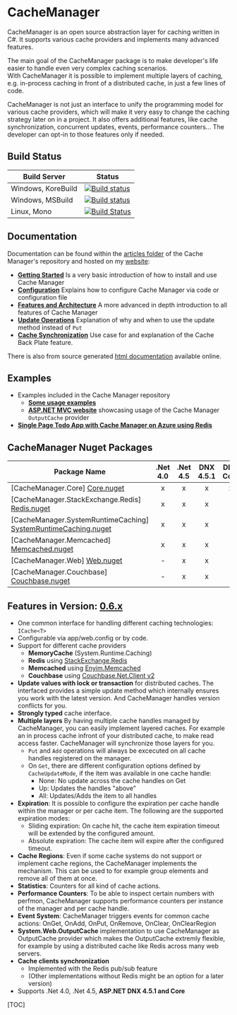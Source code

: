# CacheManager
CacheManager is an open source abstraction layer for caching written in C#. It supports various cache providers and implements many advanced features.

The main goal of the CacheManager package is to make developer's life easier to handle even very complex caching scenarios.  
With CacheManager it is possible to implement multiple layers of caching, e.g. in-process caching in front of a distributed cache, in just a few lines of code.

CacheManager is not just an interface to unify the programming model for various cache providers, which will 
make it very easy to change the caching strategy later on in a project. It also offers additional features, like cache synchronization, concurrent updates, events, performance counters... 
The developer can opt-in to those features only if needed.

## Build Status

Build Server | Status
--- | ---
Windows, KoreBuild | [![Build status](https://ci.appveyor.com/api/projects/status/lbi004cv6idhbr26?svg=true)](https://ci.appveyor.com/project/MichaCo/cachemanager)
Windows, MSBuild | [![Build status](https://ci.appveyor.com/api/projects/status/0uxi3saj5prdyulg?svg=true)](https://ci.appveyor.com/project/MichaCo/cachemanager-at86a)
Linux, Mono | [![Build Status](https://travis-ci.org/MichaCo/CacheManager.svg?branch=master)](https://travis-ci.org/MichaCo/CacheManager) 

## Documentation
 
Documentation can be found within the [articles folder][articles] of the Cache Manager's repository and  hosted on my [website][mcweb]:

* [**Getting Started**][gettingstarted]
Is a very basic introduction of how to install and use Cache Manager
* [**Configuration**][configuration]
Explains how to configure Cache Manager via code or configuration file
* [**Features and Architecture**][featuresarticle]
A more advanced in depth introduction to all features of Cache Manager
* [**Update Operations**][updatearticle]
Explanation of why and when to use the update method instead of `Put` 
* [**Cache Synchronization**][cachesyncarticle]
Use case for and explanation of the Cache Back Plate feature.

There is also from source generated [html documentation][help] available online.

## Examples
* Examples included in the Cache Manager repository
	* [**Some usage examples**][program.cs]
	* [**ASP.NET MVC website**][outputcachesample] showcasing usage of the Cache Manager `OutputCache` provider
* [**Single Page Todo App with Cache Manager on Azure using Redis**][todosample]


## CacheManager Nuget Packages

| Package Name | .Net 4.0  | .Net 4.5  | DNX 4.5.1 | DNX Core
|--------------| :-------: | :-------: | :-------: | :-------:
| [CacheManager.Core] [Core.nuget] | x | x | x | x
| [CacheManager.StackExchange.Redis] [Redis.nuget] | x | x | x | -
| [CacheManager.SystemRuntimeCaching] [SystemRuntimeCaching.nuget]  | x | x | x | -
| [CacheManager.Memcached] [Memcached.nuget]  | x | x | x | -
| [CacheManager.Web] [Web.nuget]  | - | x | x | -
| [CacheManager.Couchbase] [Couchbase.nuget]  | - | x | x | -

## Features in Version: [0.6.x][releases] 

* One common interface for handling different caching technologies: `ICache<T>`
* Configurable via app/web.config or by code.
* Support for different cache providers
    * **MemoryCache** (System.Runtime.Caching)
    * **Redis** using [StackExchange.Redis](https://github.com/StackExchange/StackExchange.Redis)
    * **Memcached** using [Enyim.Memcached](https://github.com/enyim/EnyimMemcached)
    * **Couchbase** using [Couchbase.Net.Client v2](https://github.com/couchbase/couchbase-net-client)
* **Update values with lock or transaction** for distributed caches. 
The interfaced provides a simple update method which internally ensures you work with the latest version.
And CacheManager handles version conflicts for you.
* **Strongly typed** cache interface.
* **Multiple layers**
By having multiple cache handles managed by CacheManager, you can easily implement layered caches. For example an in process cache infront of your distributed cache, to make read access faster.
CacheManager will synchronize those layers for you. 
    * `Put` and `Add` operations will always be excecuted on all cache handles registered on the manager.
    * On `Get`, there are different configuration options defined by `CacheUpdateMode`, if the item was available in one cache handle:
        * None: No update across the cache handles on Get
        * Up: Updates the handles "above"
        * All: Updates/Adds the item to all handles
* **Expiration**: It is possible to configure the expiration per cache handle within the manager or per cache item.
The following are the supported expiration modes:
    * Sliding expiration: On cache hit, the cache item expiration timeout will be extended by the configured amount.
    * Absolute expiration: The cache item will expire after the configured timeout.
* **Cache Regions**: Even if some cache systems do not support or implement cache regions, the CacheManager implements the mechanism.
This can be used to for example group elements and remove all of them at once.
* **Statistics**: Counters for all kind of cache actions.
* **Performance Counters**: To be able to inspect certain numbers with perfmon, CacheManager supports performance counters per instance of the manager and per cache handle.
* **Event System**: CacheManager triggers events for common cache actions:
OnGet, OnAdd, OnPut, OnRemove, OnClear, OnClearRegion
* **System.Web.OutputCache** implementation to use CacheManager as OutputCache provider which makes the OutputCache extremly flexible, for example by using a distributed cache like Redis across many web servers.
* **Cache clients synchronization** 
    * Implemented with the Redis pub/sub feature
    * (Other implementations without Redis might be an option for a later version)
* Supports .Net 4.0, .Net 4.5, **ASP.NET DNX 4.5.1 and Core**

[releases]: https://github.com/MichaCo/CacheManager/releases
[Core.nuget]: https://www.nuget.org/packages/CacheManager.Core
[Redis.nuget]: https://www.nuget.org/packages/CacheManager.StackExchange.Redis 
[SystemRuntimeCaching.nuget]: https://www.nuget.org/packages/CacheManager.SystemRuntimeCaching
[AppFabricCache.nuget]: https://www.nuget.org/packages/CacheManager.AppFabricCache
[WindowsAzureCaching.nuget]: https://www.nuget.org/packages/CacheManager.WindowsAzureCaching
[Memcached.nuget]: https://www.nuget.org/packages/CacheManager.Memcached
[Web.nuget]: https://www.nuget.org/packages/CacheManager.Web
[Couchbase.nuget]: https://www.nuget.org/packages/CacheManager.Couchbase
[mcweb]: http://michaconrad.com
[articles]: https://github.com/MichaCo/CacheManager/tree/master/Articles
[help]: http://michaco.github.io/Documentation/CacheManager/Help
[gettingstarted]: http://cachemanager.net/Documentation/Index/cachemanager_getting_started
[configuration]: http://cachemanager.net/Documentation/Index/cachemanager_configuration
[featuresarticle]: http://cachemanager.net/Documentation/Index/cachemanager_architecture
[updatearticle]: http://cachemanager.net/Documentation/Index/cachemanager_update
[cachesyncarticle]: http://cachemanager.net/Documentation/Index/cachemanager_synchronization
[program.cs]: https://github.com/MichaCo/CacheManager/blob/master/samples/CacheManager.Examples/Program.cs
[outputcachesample]: https://github.com/MichaCo/CacheManager/tree/master/samples/CacheManager.Samples.Mvc
[todosample]: http://cachemanager.net/Documentation/Index/cachemanager_backed_todo_web_app

[TOC]